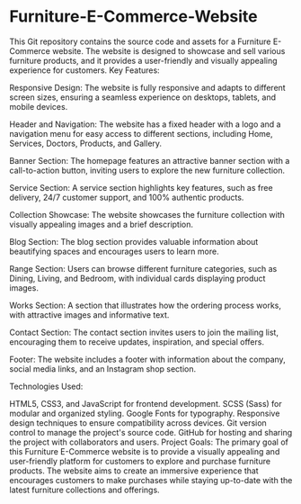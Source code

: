 # Furniture-E-Commerce-Website
This Git repository contains the source code and assets for a Furniture E-Commerce website. The website is designed to showcase and sell various furniture products, and it provides a user-friendly and visually appealing experience for customers.
Key Features:

Responsive Design: The website is fully responsive and adapts to different screen sizes, ensuring a seamless experience on desktops, tablets, and mobile devices.

Header and Navigation: The website has a fixed header with a logo and a navigation menu for easy access to different sections, including Home, Services, Doctors, Products, and Gallery.

Banner Section: The homepage features an attractive banner section with a call-to-action button, inviting users to explore the new furniture collection.

Service Section: A service section highlights key features, such as free delivery, 24/7 customer support, and 100% authentic products.

Collection Showcase: The website showcases the furniture collection with visually appealing images and a brief description.

Blog Section: The blog section provides valuable information about beautifying spaces and encourages users to learn more.

Range Section: Users can browse different furniture categories, such as Dining, Living, and Bedroom, with individual cards displaying product images.

Works Section: A section that illustrates how the ordering process works, with attractive images and informative text.

Contact Section: The contact section invites users to join the mailing list, encouraging them to receive updates, inspiration, and special offers.

Footer: The website includes a footer with information about the company, social media links, and an Instagram shop section.

Technologies Used:

HTML5, CSS3, and JavaScript for frontend development.
SCSS (Sass) for modular and organized styling.
Google Fonts for typography.
Responsive design techniques to ensure compatibility across devices.
Git version control to manage the project's source code.
GitHub for hosting and sharing the project with collaborators and users.
Project Goals:
The primary goal of this Furniture E-Commerce website is to provide a visually appealing and user-friendly platform for customers to explore and purchase furniture products. The website aims to create an immersive experience that encourages customers to make purchases while staying up-to-date with the latest furniture collections and offerings.
